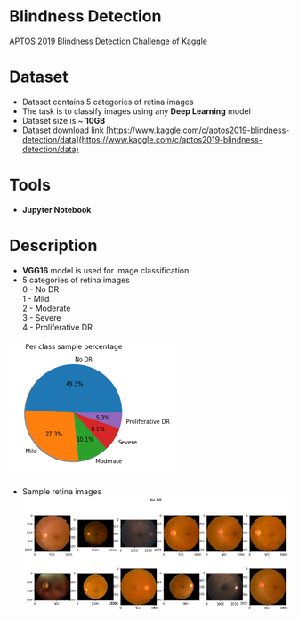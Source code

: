 # Blindness Detection

[APTOS 2019 Blindness Detection Challenge](https://www.kaggle.com/c/aptos2019-blindness-detection/overview) of Kaggle

# Dataset

  - Dataset contains 5 categories of retina images
  - The task is to classify images using any **Deep Learning** model
  - Dataset size is ~ **10GB**
  - Dataset download link [https://www.kaggle.com/c/aptos2019-blindness-detection/data](https://www.kaggle.com/c/aptos2019-blindness-detection/data)

# Tools

- **Jupyter Notebook**

# Description
- **VGG16** model is used for image classification
- 5 categories of retina images <br/>
    0 - No DR <br/>
    1 - Mild <br/>
    2 - Moderate <br/>
    3 - Severe <br/>
    4 - Proliferative DR <br/>

 ![](images/imagecategory.png)
 
 - Sample retina images
 ![](images/sampleimage.png)

